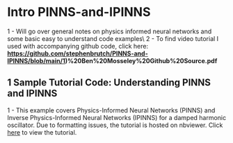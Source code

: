 # Intro PINNS-and-IPINNS
1 - Will go over general notes on physics informed neural networks and some basic easy to understand code examples\\
2 - To find video tutorial I used with accompanying github code, click here: **https://github.com/stephenbrutch/PINNS-and-IPINNS/blob/main/1)%20Ben%20Mosseley%20Github%20Source.pdf**


## 1 Sample Tutorial Code: Understanding PINNS and IPINNS
1 - This example covers Physics-Informed Neural Networks (PINNS) and Inverse Physics-Informed Neural Networks (IPINNS) for a damped harmonic oscillator. Due to formatting issues, the tutorial is hosted on nbviewer. Click [here](https://nbviewer.org/github/stephenbrutch/PINNS-and-IPINNS/blob/main/pinn_pytorch.ipynb) to view the tutorial.
